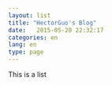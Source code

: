 ```yaml
---
layout: list
title: "HectorGuo's Blog"
date:   2015-05-20 22:32:17
categories: en
lang: en
type: page
---
```


This is a list
